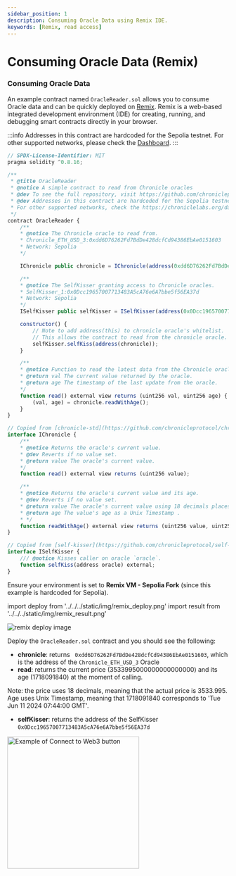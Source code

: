 ```yaml
---
sidebar_position: 1
description: Consuming Oracle Data using Remix IDE.
keywords: [Remix, read access]
---
```

# Consuming Oracle Data (Remix)

### Consuming Oracle Data

An example contract named `OracleReader.sol` allows you to consume Oracle data and can be quickly deployed on [Remix](https://remix.ethereum.org/). Remix is a web-based integrated development environment (IDE) for creating, running, and debugging smart contracts directly in your browser. 

:::info
Addresses in this contract are hardcoded for the Sepolia testnet.
For other supported networks, please check the [Dashboard](https://docs.chroniclelabs.org/).
:::

```js
// SPDX-License-Identifier: MIT
pragma solidity ^0.8.16;

/**
 * @title OracleReader
 * @notice A simple contract to read from Chronicle oracles
 * @dev To see the full repository, visit https://github.com/chronicleprotocol/OracleReader-Example.
 * @dev Addresses in this contract are hardcoded for the Sepolia testnet.
 * For other supported networks, check the https://chroniclelabs.org/dashboard/oracles.
 */
contract OracleReader {
    /**
    * @notice The Chronicle oracle to read from.
    * Chronicle_ETH_USD_3:0xdd6D76262Fd7BdDe428dcfCd94386EbAe0151603
    * Network: Sepolia
    */

    IChronicle public chronicle = IChronicle(address(0xdd6D76262Fd7BdDe428dcfCd94386EbAe0151603));

    /** 
    * @notice The SelfKisser granting access to Chronicle oracles.
    * SelfKisser_1:0x0Dcc19657007713483A5cA76e6A7bbe5f56EA37d
    * Network: Sepolia
    */
    ISelfKisser public selfKisser = ISelfKisser(address(0x0Dcc19657007713483A5cA76e6A7bbe5f56EA37d));

    constructor() {
        // Note to add address(this) to chronicle oracle's whitelist.
        // This allows the contract to read from the chronicle oracle.
        selfKisser.selfKiss(address(chronicle));
    }

    /** 
    * @notice Function to read the latest data from the Chronicle oracle.
    * @return val The current value returned by the oracle.
    * @return age The timestamp of the last update from the oracle.
    */
    function read() external view returns (uint256 val, uint256 age) {
        (val, age) = chronicle.readWithAge();
    }
}

// Copied from [chronicle-std](https://github.com/chronicleprotocol/chronicle-std/blob/main/src/IChronicle.sol).
interface IChronicle {
    /** 
    * @notice Returns the oracle's current value.
    * @dev Reverts if no value set.
    * @return value The oracle's current value.
    */
    function read() external view returns (uint256 value);

    /** 
    * @notice Returns the oracle's current value and its age.
    * @dev Reverts if no value set.
    * @return value The oracle's current value using 18 decimals places.
    * @return age The value's age as a Unix Timestamp .
    * */
    function readWithAge() external view returns (uint256 value, uint256 age);
}

// Copied from [self-kisser](https://github.com/chronicleprotocol/self-kisser/blob/main/src/ISelfKisser.sol).
interface ISelfKisser {
    /// @notice Kisses caller on oracle `oracle`.
    function selfKiss(address oracle) external;
}
```

Ensure your environment is set to **Remix VM - Sepolia Fork** (since this example is hardcoded for Sepolia).

import deploy from '../../../static/img/remix_deploy.png'
import result from '../../../static/img/remix_result.png'

<div class="text--center"> 
<img src={deploy} alt="remix deploy image" style={{width: 300}} />
</div>
<!-- ![Example banner](../../../static/img/remix_deploy.png) -->

Deploy the `OracleReader.sol` contract and you should see the following:
- **chronicle**: returns ` 0xdd6D76262Fd7BdDe428dcfCd94386EbAe0151603`, which is the address of the `Chronicle_ETH_USD_3` Oracle
- **read**: returns the current price (3533995000000000000000) and its age (1718091840) at the moment of calling.

Note: the price uses 18 decimals, meaning that the actual price is 3533.995. Age uses Unix Timestamp, meaning that 1718091840 corresponds to 'Tue Jun 11 2024 07:44:00 GMT'.

- **selfKisser**: returns the address of the SelfKisser `0x0Dcc19657007713483A5cA76e6A7bbe5f56EA37d`

<div style={{textAlign: 'center'}}>
<img
    src="/img/Developers/Tutorials/OracleReader.png"
    alt="Example of Connect to Web3 button"
    width="300"
/>
</div>
